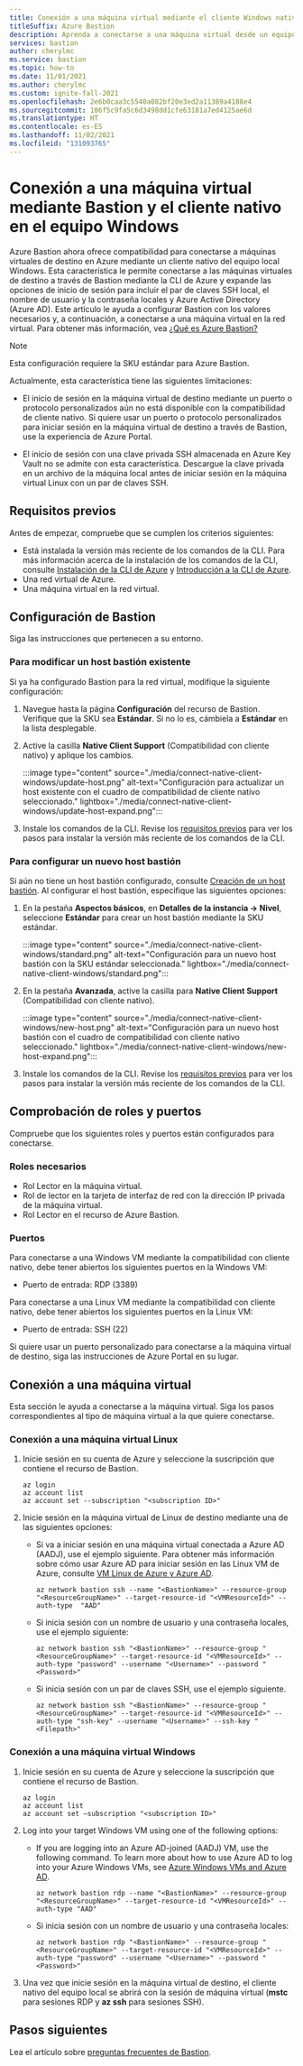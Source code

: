```yaml
---
title: Conexión a una máquina virtual mediante el cliente Windows nativo y Azure Bastion
titleSuffix: Azure Bastion
description: Aprenda a conectarse a una máquina virtual desde un equipo Windows mediante Bastion y el cliente Windows nativo.
services: bastion
author: cherylmc
ms.service: bastion
ms.topic: how-to
ms.date: 11/01/2021
ms.author: cherylmc
ms.custom: ignite-fall-2021
ms.openlocfilehash: 2e6b0caa3c5540a082bf20e3ed2a11389a4188e4
ms.sourcegitcommit: 106f5c9fa5c6d3498dd1cfe63181a7ed4125ae6d
ms.translationtype: HT
ms.contentlocale: es-ES
ms.lasthandoff: 11/02/2021
ms.locfileid: "131093765"
---
```

# <a name="connect-to-a-vm-using-bastion-and-the-native-client-on-your-windows-computer"></a>Conexión a una máquina virtual mediante Bastion y el cliente nativo en el equipo Windows

Azure Bastion ahora ofrece compatibilidad para conectarse a máquinas virtuales de destino en Azure mediante un cliente nativo del equipo local Windows. Esta característica le permite conectarse a las máquinas virtuales de destino a través de Bastion mediante la CLI de Azure y expande las opciones de inicio de sesión para incluir el par de claves SSH local, el nombre de usuario y la contraseña locales y Azure Active Directory (Azure AD). Este artículo le ayuda a configurar Bastion con los valores necesarios y, a continuación, a conectarse a una máquina virtual en la red virtual. Para obtener más información, vea [¿Qué es Azure Bastion?](bastion-overview.md)

> [!NOTE]
> Esta configuración requiere la SKU estándar para Azure Bastion.
>

Actualmente, esta característica tiene las siguientes limitaciones:

* El inicio de sesión en la máquina virtual de destino mediante un puerto o protocolo personalizados aún no está disponible con la compatibilidad de cliente nativo. Si quiere usar un puerto o protocolo personalizados para iniciar sesión en la máquina virtual de destino a través de Bastion, use la experiencia de Azure Portal.

* El inicio de sesión con una clave privada SSH almacenada en Azure Key Vault no se admite con esta característica. Descargue la clave privada en un archivo de la máquina local antes de iniciar sesión en la máquina virtual Linux con un par de claves SSH.

## <a name="prerequisites"></a><a name="prereq"></a>Requisitos previos

Antes de empezar, compruebe que se cumplen los criterios siguientes:

* Está instalada la versión más reciente de los comandos de la CLI. Para más información acerca de la instalación de los comandos de la CLI, consulte [Instalación de la CLI de Azure](/cli/azure/install-azure-cli) y [Introducción a la CLI de Azure](/cli/azure/get-started-with-azure-cli).
* Una red virtual de Azure.
* Una máquina virtual en la red virtual.

## <a name="configure-bastion"></a>Configuración de Bastion

Siga las instrucciones que pertenecen a su entorno.

### <a name="to-modify-an-existing-bastion-host"></a>Para modificar un host bastión existente

Si ya ha configurado Bastion para la red virtual, modifique la siguiente configuración:

1. Navegue hasta la página **Configuración** del recurso de Bastion. Verifique que la SKU sea **Estándar**. Si no lo es, cámbiela a **Estándar** en la lista desplegable.
1. Active la casilla **Native Client Support** (Compatibilidad con cliente nativo) y aplique los cambios.

    :::image type="content" source="./media/connect-native-client-windows/update-host.png" alt-text="Configuración para actualizar un host existente con el cuadro de compatibilidad de cliente nativo seleccionado." lightbox="./media/connect-native-client-windows/update-host-expand.png":::
1. Instale los comandos de la CLI. Revise los [requisitos previos](#prereq) para ver los pasos para instalar la versión más reciente de los comandos de la CLI.

### <a name="to-configure-a-new-bastion-host"></a>Para configurar un nuevo host bastión

Si aún no tiene un host bastión configurado, consulte [Creación de un host bastión](tutorial-create-host-portal.md#createhost). Al configurar el host bastión, especifique las siguientes opciones:

1. En la pestaña **Aspectos básicos**, en **Detalles de la instancia -> Nivel**, seleccione **Estándar** para crear un host bastión mediante la SKU estándar.

   :::image type="content" source="./media/connect-native-client-windows/standard.png" alt-text="Configuración para un nuevo host bastión con la SKU estándar seleccionada." lightbox="./media/connect-native-client-windows/standard.png":::
1. En la pestaña **Avanzada**, active la casilla para **Native Client Support** (Compatibilidad con cliente nativo).

   :::image type="content" source="./media/connect-native-client-windows/new-host.png" alt-text="Configuración para un nuevo host bastión con el cuadro de compatibilidad con cliente nativo seleccionado." lightbox="./media/connect-native-client-windows/new-host-expand.png":::
1. Instale los comandos de la CLI. Revise los [requisitos previos](#prereq) para ver los pasos para instalar la versión más reciente de los comandos de la CLI.

## <a name="verify-roles-and-ports"></a>Comprobación de roles y puertos

Compruebe que los siguientes roles y puertos están configurados para conectarse.

### <a name="required-roles"></a>Roles necesarios

* Rol Lector en la máquina virtual.
* Rol de lector en la tarjeta de interfaz de red con la dirección IP privada de la máquina virtual.
* Rol Lector en el recurso de Azure Bastion.

### <a name="ports"></a>Puertos

Para conectarse a una Windows VM mediante la compatibilidad con cliente nativo, debe tener abiertos los siguientes puertos en la Windows VM:

* Puerto de entrada: RDP (3389)

Para conectarse a una Linux VM mediante la compatibilidad con cliente nativo, debe tener abiertos los siguientes puertos en la Linux VM:

* Puerto de entrada: SSH (22)

Si quiere usar un puerto personalizado para conectarse a la máquina virtual de destino, siga las instrucciones de Azure Portal en su lugar.

## <a name="connect-to-a-vm"></a><a name="connect"></a>Conexión a una máquina virtual

Esta sección le ayuda a conectarse a la máquina virtual. Siga los pasos correspondientes al tipo de máquina virtual a la que quiere conectarse.

### <a name="connect-to-a-linux-vm"></a>Conexión a una máquina virtual Linux

1. Inicie sesión en su cuenta de Azure y seleccione la suscripción que contiene el recurso de Bastion.

   ```azurecli-interactive
   az login
   az account list
   az account set --subscription "<subscription ID>"
   ```

1. Inicie sesión en la máquina virtual de Linux de destino mediante una de las siguientes opciones:

   * Si va a iniciar sesión en una máquina virtual conectada a Azure AD (AADJ), use el ejemplo siguiente. Para obtener más información sobre cómo usar Azure AD para iniciar sesión en las Linux VM de Azure, consulte [VM Linux de Azure y Azure AD](../active-directory/devices/howto-vm-sign-in-azure-ad-linux.md).

     ```azurecli-interactive
     az network bastion ssh --name "<BastionName>" --resource-group "<ResourceGroupName>" --target-resource-id "<VMResourceId>" --auth-type  "AAD"
     ```

   * Si inicia sesión con un nombre de usuario y una contraseña locales, use el ejemplo siguiente:

      ```azurecli-interactive
      az network bastion ssh "<BastionName>" --resource-group "<ResourceGroupName>" --target-resource-id "<VMResourceId>" --auth-type "password" --username "<Username>" --password "<Password>"
      ```

   * Si inicia sesión con un par de claves SSH, use el ejemplo siguiente.

      ```azurecli-interactive
      az network bastion ssh "<BastionName>" --resource-group "<ResourceGroupName>" --target-resource-id "<VMResourceId>" --auth-type "ssh-key" --username "<Username>" --ssh-key "<Filepath>"
      ```

### <a name="connect-to-a-windows-vm"></a>Conexión a una máquina virtual Windows

1. Inicie sesión en su cuenta de Azure y seleccione la suscripción que contiene el recurso de Bastion.

   ```azurecli-interactive
   az login
   az account list
   az account set –subscription "<subscription ID>"

1. Log into your target Windows VM using one of the following options:

   * If you are logging into an Azure AD-joined (AADJ) VM, use the following command. To learn more about how to use Azure AD to log into your Azure Windows VMs, see [Azure Windows VMs and Azure AD](../active-directory/devices/howto-vm-sign-in-azure-ad-windows.md).

      ```azurecli-interactive
      az network bastion rdp --name "<BastionName>" --resource-group "<ResourceGroupName>" --target-resource-id "<VMResourceId>" --auth-type "AAD"
      ```

   * Si inicia sesión con un nombre de usuario y una contraseña locales:

      ```azurecli-interactive
      az network bastion rdp "<BastionName>" --resource-group "<ResourceGroupName>" --target-resource-id "<VMResourceId>" --auth-type "password" --username "<Username>" --password "<Password>" 
      ```

1. Una vez que inicie sesión en la máquina virtual de destino, el cliente nativo del equipo local se abrirá con la sesión de máquina virtual (**mstc** para sesiones RDP y **az ssh** para sesiones SSH).

## <a name="next-steps"></a>Pasos siguientes

Lea el artículo sobre [preguntas frecuentes de Bastion](bastion-faq.md).
